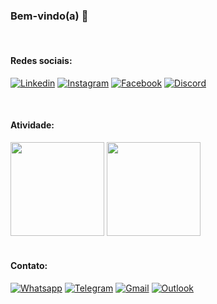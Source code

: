 ### Bem-vindo(a) 💖

<br/>

#### Redes sociais:

[![Linkedin](https://img.shields.io/badge/LinkedIn-0077B5?style=for-the-badge&logo=linkedin&logoColor=white)](https://www.linkedin.com/in/jeanrabello/)
[![Instagram](https://img.shields.io/badge/Instagram-E4405F?style=for-the-badge&logo=instagram&logoColor=white)](https://www.instagram.com/calsa.jean/)
[![Facebook](https://img.shields.io/badge/Facebook-1877F2?style=for-the-badge&logo=facebook&logoColor=white)](facebook.com/jean.paes.735/)
[![Discord](https://img.shields.io/badge/Discord-7289DA?style=for-the-badge&logo=discord&logoColor=white)](https://discord.gg/xMRr59KuMp)

<br/>

#### Atividade:

<div>
    <img height="150em" src="https://github-readme-stats.vercel.app/api?username=jeanrabello&show_icons=true&theme=dark"/>
    <img height="150em" src="https://github-readme-stats.vercel.app/api/top-langs/?username=jeanrabello&layout=compact&theme=dark"/>
</div>

<br/>

#### Contato:

[![Whatsapp](https://img.shields.io/badge/WhatsApp-25D366?style=for-the-badge&logo=whatsapp&logoColor=white)](https://api.whatsapp.com/send?phone=5511913534816)
[![Telegram](https://img.shields.io/badge/Telegram-2CA5E0?style=for-the-badge&logo=telegram&logoColor=white)](https://t.me/jeanrabello)
[![Gmail](https://img.shields.io/badge/Gmail-D14836?style=for-the-badge&logo=gmail&logoColor=white)](mailto:jean.rabello.contato@gmail.com)
[![Outlook](https://img.shields.io/badge/Microsoft_Outlook-0078D4?style=for-the-badge&logo=microsoft-outlook&logoColor=white)](mailto:jean.rabello.contato@outlook.com)